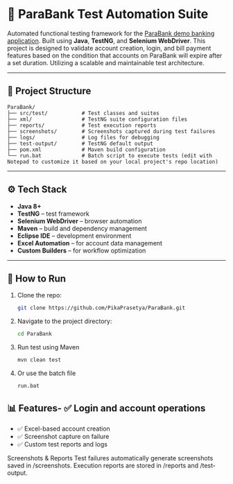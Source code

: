 # 🏦 ParaBank Test Automation Suite

Automated functional testing framework for the [ParaBank demo banking application](https://parabank.parasoft.com/). 
Built using **Java**, **TestNG**, and **Selenium WebDriver**. 
This project is designed to validate account creation, login, and bill payment features based on the condition that accounts on ParaBank will expire after a set duration.
Utilizing a scalable and maintainable test architecture.

---

## 📁 Project Structure
```plaintext
ParaBank/
├── src/test/           # Test classes and suites
├── xml/                # TestNG suite configuration files
├── reports/            # Test execution reports
├── screenshots/        # Screenshots captured during test failures
├── logs/               # Log files for debugging
├── test-output/        # TestNG default output
├── pom.xml             # Maven build configuration
└── run.bat             # Batch script to execute tests (edit with Notepad to customize it based on your local project's repo location)
```

---

## ⚙️ Tech Stack

- **Java 8+**
- **TestNG** – test framework
- **Selenium WebDriver** – browser automation
- **Maven** – build and dependency management
- **Eclipse IDE** – development environment
- **Excel Automation** – for account data management
- **Custom Builders** – for workflow optimization

---

## 🚀 How to Run

1. Clone the repo:
   ```bash
   git clone https://github.com/PikaPrasetya/ParaBank.git
2. Navigate to the project directory:
   ```bash
   cd ParaBank
3. Run test using Maven
   ```bash
   mvn clean test
4. Or use the batch file
   ```bash
   run.bat

## 📊 Features- ✅ Login and account operations
- ✅ Excel-based account creation
- ✅ Screenshot capture on failure
- ✅ Custom test reports and logs

Screenshots & Reports Test failures automatically generate screenshots saved in /screenshots. Execution reports are stored in /reports and /test-output.
    
